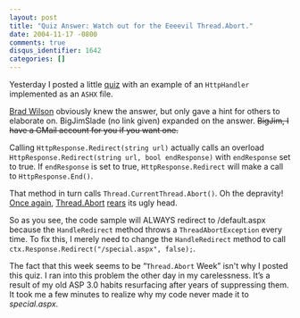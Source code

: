 ```yaml
---
layout: post
title: "Quiz Answer: Watch out for the Eeeevil Thread.Abort."
date: 2004-11-17 -0800
comments: true
disqus_identifier: 1642
categories: []
---
```

Yesterday I posted a little
[quiz](http://haacked.com/archive/2004/11/17/quiz-what-is-wrong-with-this-code.aspx "What is wrong with this code?")
with an example of an `HttpHandler` implemented as an `ASHX` file.

[Brad Wilson](http://www.dotnetdevs.com/ "Brad's Blog") obviously knew
the answer, but only gave a hint for others to elaborate on. BigJimSlade
(no link given) expanded on the answer. ~~BigJim, I have a GMail account
for you if you want one.~~

Calling `HttpResponse.Redirect(string url)` actually calls an overload
`HttpResponse.Redirect(string url, bool endResponse)` with `endResponse`
set to true. If `endResponse` is set to true, `HttpResponse.Redirect`
will make a call to `HttpResponse.End()`.

That method in turn calls `Thread.CurrentThread.Abort()`. Oh the
depravity! [Once
again](http://haacked.com/archive/2004/11/13/the-depravity-of-thread-abort.aspx "The Depravity of Thread.Abort"),
[Thread.Abort](http://haacked.com/archive/2004/11/12/how-to-stop-a-thread.aspx "How to Stop a Thread in .NET")
[rears](http://www.interact-sw.co.uk/iangblog/2004/11/12/cancellation "How to stop a Thread in .NET")
its ugly head.

So as you see, the code sample will ALWAYS redirect to /default.aspx
because the `HandleRedirect` method throws a `ThreadAbortException`
every time. To fix this, I merely need to change the `HandleRedirect`
method to call `ctx.Response.Redirect("/special.aspx", false);`.

The fact that this week seems to be “`Thread.Abort` Week” isn't why I
posted this quiz. I ran into this problem the other day in my
carelessness. It’s a result of my old ASP 3.0 habits resurfacing after
years of suppressing them. It took me a few minutes to realize why my
code never made it to *special.aspx*.

